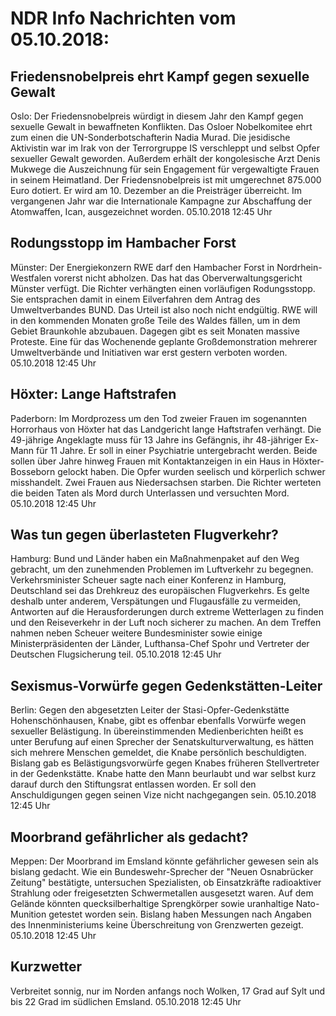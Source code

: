 # NDR Info Nachrichten vom 05.10.2018:


## Friedensnobelpreis ehrt Kampf gegen sexuelle Gewalt
Oslo: Der Friedensnobelpreis würdigt in diesem Jahr den Kampf gegen sexuelle Gewalt in bewaffneten Konflikten. Das Osloer Nobelkomitee ehrt zum einen die UN-Sonderbotschafterin Nadia Murad. Die jesidische Aktivistin war im Irak von der Terrorgruppe IS verschleppt und selbst Opfer sexueller Gewalt geworden. Außerdem erhält der kongolesische Arzt Denis Mukwege die Auszeichnung für sein Engagement für vergewaltigte Frauen in seinem Heimatland. Der Friedensnobelpreis ist mit umgerechnet 875.000 Euro dotiert. Er wird am 10. Dezember an die Preisträger überreicht. Im vergangenen Jahr war die Internationale Kampagne zur Abschaffung der Atomwaffen, Ican, ausgezeichnet worden. 05.10.2018 12:45 Uhr 

## Rodungsstopp im Hambacher Forst
Münster: Der Energiekonzern RWE darf den Hambacher Forst in Nordrhein-Westfalen vorerst nicht abholzen. Das hat das Oberverwaltungsgericht Münster verfügt. Die Richter verhängten einen vorläufigen Rodungsstopp. Sie entsprachen damit in einem Eilverfahren dem Antrag des Umweltverbandes BUND. Das Urteil ist also noch nicht endgültig. RWE will in den kommenden Monaten große Teile des Waldes fällen, um in dem Gebiet Braunkohle abzubauen. Dagegen gibt es seit Monaten massive Proteste. Eine für das Wochenende geplante Großdemonstration mehrerer Umweltverbände und Initiativen war erst gestern verboten worden. 05.10.2018 12:45 Uhr 

## Höxter: Lange Haftstrafen
Paderborn: Im Mordprozess um den Tod zweier Frauen im sogenannten Horrorhaus von Höxter hat das Landgericht lange Haftstrafen verhängt. Die 49-jährige Angeklagte muss für 13 Jahre ins Gefängnis, ihr 48-jähriger Ex-Mann für 11 Jahre. Er soll in einer Psychiatrie untergebracht werden. Beide sollen über Jahre hinweg Frauen mit Kontaktanzeigen in ein Haus in Höxter-Bosseborn gelockt haben. Die Opfer wurden seelisch und körperlich schwer misshandelt. Zwei Frauen aus Niedersachsen starben. Die Richter werteten die beiden Taten als Mord durch Unterlassen und versuchten Mord. 05.10.2018 12:45 Uhr 

## Was tun gegen überlasteten Flugverkehr?
Hamburg:		Bund und Länder haben ein Maßnahmenpaket auf den Weg gebracht, um den zunehmenden Problemen im Luftverkehr zu begegnen. Verkehrsminister Scheuer sagte nach einer Konferenz in Hamburg, Deutschland sei das Drehkreuz des europäischen Flugverkehrs. Es gelte deshalb unter anderem, Verspätungen und Flugausfälle zu vermeiden, Antworten auf die Herausforderungen durch extreme Wetterlagen zu finden und den Reiseverkehr in der Luft noch sicherer zu machen. An dem Treffen nahmen neben Scheuer weitere Bundesminister sowie einige Ministerpräsidenten der Länder, Lufthansa-Chef Spohr und Vertreter der Deutschen Flugsicherung teil. 05.10.2018 12:45 Uhr 

## Sexismus-Vorwürfe gegen Gedenkstätten-Leiter
Berlin:             Gegen den abgesetzten Leiter der Stasi-Opfer-Gedenkstätte Hohenschönhausen, Knabe, gibt es offenbar ebenfalls Vorwürfe wegen sexueller Belästigung. In übereinstimmenden Medienberichten heißt es unter Berufung auf einen Sprecher der Senatskulturverwaltung, es hätten sich mehrere Menschen gemeldet, die Knabe persönlich beschuldigten. Bislang gab es Belästigungsvorwürfe gegen Knabes früheren Stellvertreter in der Gedenkstätte. Knabe hatte den Mann beurlaubt und war selbst kurz darauf durch den Stiftungsrat entlassen worden. Er soll den Anschuldigungen gegen seinen Vize nicht nachgegangen sein. 05.10.2018 12:45 Uhr 

## Moorbrand gefährlicher als gedacht?
Meppen: Der Moorbrand im Emsland könnte gefährlicher gewesen sein als bislang gedacht. Wie ein Bundeswehr-Sprecher der "Neuen Osnabrücker Zeitung" bestätigte, untersuchen Spezialisten, ob Einsatzkräfte radioaktiver Strahlung oder freigesetzten Schwermetallen ausgesetzt waren. Auf dem Gelände könnten quecksilberhaltige Sprengkörper sowie uranhaltige Nato-Munition getestet worden sein. Bislang haben Messungen nach Angaben des Innenministeriums keine Überschreitung von Grenzwerten gezeigt. 05.10.2018 12:45 Uhr 

## Kurzwetter
Verbreitet sonnig, nur im Norden anfangs noch Wolken, 17 Grad auf Sylt und bis 22 Grad im südlichen Emsland. 05.10.2018 12:45 Uhr 
